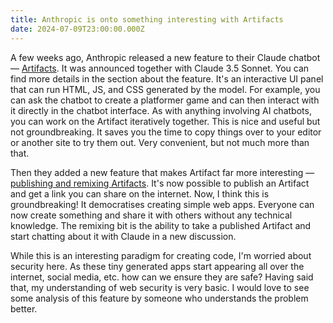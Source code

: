```yaml
---
title: Anthropic is onto something interesting with Artifacts
date: 2024-07-09T23:00:00.000Z
---
```


A few weeks ago, Anthropic released a new feature to their Claude chatbot — [Artifacts](https://www.anthropic.com/news/claude-3-5-sonnet). It was announced together with Claude 3.5 Sonnet. You can find more details in the section about the feature. It's an interactive UI panel that can run HTML, JS, and CSS generated by the model. For example, you can ask the chatbot to create a platformer game and can then interact with it directly in the chatbot interface. As with anything involving AI chatbots, you can work on the Artifact iteratively together. This is nice and useful but not groundbreaking. It saves you the time to copy things over to your editor or another site to try them out. Very convenient, but not much more than that.

Then they added a new feature that makes Artifact far more interesting — [publishing and remixing Artifacts](https://support.anthropic.com/en/articles/9547008-publishing-and-remixing-artifacts). It's now possible to publish an Artifact and get a link you can share on the internet. Now, I think this is groundbreaking! It democratises creating simple web apps. Everyone can now create something and share it with others without any technical knowledge. The remixing bit is the ability to take a published Artifact and start chatting about it with Claude in a new discussion.

While this is an interesting paradigm for creating code, I'm worried about security here. As these tiny generated apps start appearing all over the internet, social media, etc. how can we ensure they are safe? Having said that, my understanding of web security is very basic. I would love to see some analysis of this feature by someone who understands the problem better.
